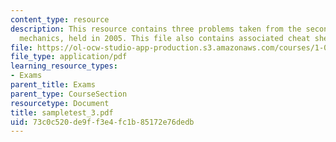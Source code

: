 ```yaml
---
content_type: resource
description: This resource contains three problems taken from the second test on fluid
  mechanics, held in 2005. This file also contains associated cheat sheets.
file: https://ol-ocw-studio-app-production.s3.amazonaws.com/courses/1-060-engineering-mechanics-ii-spring-2006/73c0c520de9ff3e4fc1b85172e76dedb_sampletest_3.pdf
file_type: application/pdf
learning_resource_types:
- Exams
parent_title: Exams
parent_type: CourseSection
resourcetype: Document
title: sampletest_3.pdf
uid: 73c0c520-de9f-f3e4-fc1b-85172e76dedb
---
```


